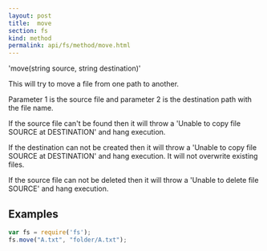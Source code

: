 ```yaml
---
layout: post
title:  move
section: fs
kind: method
permalink: api/fs/method/move.html
---
```


'move(string source, string destination)'

This will try to move a file from one path to another.

Parameter 1 is the source file and parameter 2 is the destination path with the file name.

If the source file can't be found then it will throw a 'Unable to copy file SOURCE at DESTINATION' and hang execution.

If the destination can not be created then it will throw a 'Unable to copy file SOURCE at DESTINATION' and hang execution. It will not overwrite existing files.

If the source file can not be deleted then it will throw a 'Unable to delete file SOURCE' and hang execution.

## Examples

```javascript
var fs = require('fs');
fs.move("A.txt", "folder/A.txt");
```








